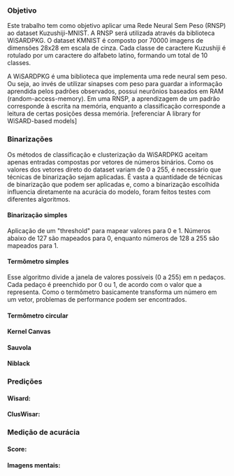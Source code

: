 ### Objetivo
Este trabalho tem como objetivo aplicar uma Rede Neural Sem Peso (RNSP) ao dataset Kuzushiji-MNIST. A RNSP será utilizada através da biblioteca WiSARDPKG. O dataset KMNIST é composto por 70000 imagens de dimensões 28x28 em escala de cinza. Cada classe de caractere Kuzushiji é rotulado por um caractere do alfabeto latino, formando um total de 10 classes.

A WiSARDPKG é uma biblioteca que implementa uma rede neural sem peso. Ou seja, ao invés de utilizar sinapses com peso para guardar a informação aprendida pelos padrões observados, possui neurônios baseados em RAM (random-access-memory). Em uma RNSP, a aprendizagem de um padrão corresponde à escrita na memória, enquanto a classificação corresponde a leitura de certas posições dessa memória. [referenciar A library for WiSARD-based models]

### Binarizações
Os métodos de classificação e clusterização da WiSARDPKG aceitam apenas entradas compostas por vetores de números binários. Como os valores dos vetores direto do dataset variam de 0 a 255, é necessário que técnicas de binarização sejam aplicadas. É vasta a quantidade de técnicas de binarização que podem ser aplicadas e, como a binarização escolhida influencia diretamente na acurácia do modelo, foram feitos testes com diferentes algoritmos. 

#### Binarização simples
Aplicação de um "threshold" para mapear valores para 0 e 1. Números abaixo de 127 são mapeados para 0, enquanto números de 128 a 255 são mapeados para 1.

#### Termômetro simples
Esse algoritmo divide a janela de valores possíveis (0 a 255) em n pedaços. Cada pedaço é preenchido por 0 ou 1, de acordo com o valor que a representa. Como o termômetro basicamente transforma um número em um vetor, problemas de performance podem ser encontrados.

#### Termômetro circular

#### Kernel Canvas
#### Sauvola
#### Niblack

### Predições
#### Wisard:
#### ClusWisar:

### Medição de acurácia
#### Score:
#### Imagens mentais:



